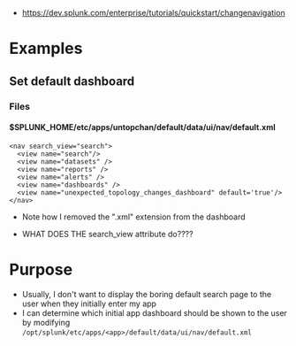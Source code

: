 - https://dev.splunk.com/enterprise/tutorials/quickstart/changenavigation
# Examples
## Set default dashboard
### Files
#### $SPLUNK_HOME/etc/apps/untopchan/default/data/ui/nav/default.xml
```
<nav search_view="search">
  <view name="search"/>
  <view name="datasets" />
  <view name="reports" />
  <view name="alerts" />
  <view name="dashboards" />
  <view name="unexpected_topology_changes_dashboard" default='true'/>
</nav>
```
- Note how I removed the ".xml" extension from the dashboard

- WHAT DOES THE search_view attribute do????

# Purpose
- Usually, I don't want to display the boring default search page to the user when they initially enter my app
- I can determine which initial app dashboard should be shown to the user by modifying `/opt/splunk/etc/apps/<app>/default/data/ui/nav/default.xml`
